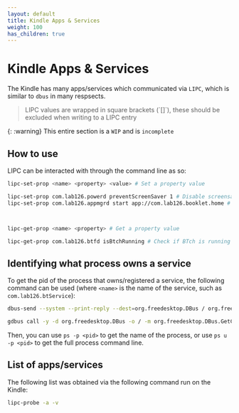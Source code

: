 ```yaml
---
layout: default
title: Kindle Apps & Services
weight: 100
has_children: true
---
```


# Kindle Apps & Services
The Kindle has many apps/services which communicated via `LIPC`, which is similar to `dbus` in many respsects.

<blockquote class="info">
LIPC values are wrapped in square brackets (`[]`), these should be excluded when writing to a LIPC entry
</blockquote>

{: :warning}
This entire section is a `WIP` and is `incomplete`

## How to use
LIPC can be interacted with through the command line as so:
~~~bash
lipc-set-prop <name> <property> <value> # Set a property value

lipc-set-prop com.lab126.powerd preventScreenSaver 1 # Disable screensaver
lipc-set-prop com.lab126.appmgrd start app://com.lab126.booklet.home # Open the home "app"



lipc-get-prop <name> <property> # Get a property value

lipc-get-prop com.lab126.btfd isBtchRunning # Check if BTch is running
~~~

## Identifying what process owns a service
To get the pid of the process that owns/registered a service, the following command can be used (where `<name>` is the name of the service, such as `com.lab126.btService`):
~~~bash
dbus-send --system --print-reply --dest=org.freedesktop.DBus / org.freedesktop.DBus.GetConnectionUnixProcessID string:<name> # Longer Command

gdbus call -y -d org.freedesktop.DBus -o / -m org.freedesktop.DBus.GetConnectionUnixProcessID <name> # Slightly Shorter Command
~~~
Then, you can use `ps -p <pid>` to get the name of the process, or use `ps u -p <pid>` to get the full process command line.

## List of apps/services
The following list was obtained via the following command run on the Kindle:
~~~bash
lipc-probe -a -v
~~~